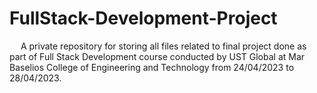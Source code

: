 # FullStack-Development-Project

&emsp; A private repository for storing all files related to final project done as part of Full Stack Development course conducted by UST Global at Mar Baselios College of Engineering and Technology from 24/04/2023 to 28/04/2023.<br /><br /> 
